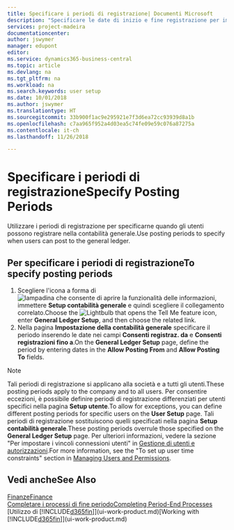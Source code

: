 ```yaml
---
title: Specificare i periodi di registrazione| Documenti Microsoft
description: "Specificare le date di inizio e fine registrazione per impostare quando gli utenti possono registrare nella contabilità generale."
services: project-madeira
documentationcenter: 
author: jswymer
manager: edupont
editor: 
ms.service: dynamics365-business-central
ms.topic: article
ms.devlang: na
ms.tgt_pltfrm: na
ms.workload: na
ms.search.keywords: user setup
ms.date: 10/01/2018
ms.author: jswymer
ms.translationtype: HT
ms.sourcegitcommit: 33b900f1ac9e295921e7f3d6ea72cc93939d8a1b
ms.openlocfilehash: c7aa965f952a4d03ea5c74fe09e59c076a87275a
ms.contentlocale: it-ch
ms.lasthandoff: 11/26/2018

---
```

# <a name="specify-posting-periods"></a><span data-ttu-id="02e64-103">Specificare i periodi di registrazione</span><span class="sxs-lookup"><span data-stu-id="02e64-103">Specify Posting Periods</span></span>
<span data-ttu-id="02e64-104">Utilizzare i periodi di registrazione per specificarne quando gli utenti possono registrare nella contabilità generale.</span><span class="sxs-lookup"><span data-stu-id="02e64-104">Use posting periods to specify when users can post to the general ledger.</span></span>  

## <a name="to-specify-posting-periods"></a><span data-ttu-id="02e64-105">Per specificare i periodi di registrazione</span><span class="sxs-lookup"><span data-stu-id="02e64-105">To specify posting periods</span></span>
1. <span data-ttu-id="02e64-106">Scegliere l'icona a forma di ![lampadina che consente di aprire la funzionalità delle informazioni](media/ui-search/search_small.png "Informazioni sull'operazione che si desidera eseguire"), immettere **Setup contabilità generale** e quindi scegliere il collegamento correlato.</span><span class="sxs-lookup"><span data-stu-id="02e64-106">Choose the ![Lightbulb that opens the Tell Me feature](media/ui-search/search_small.png "Tell me what you want to do") icon, enter **General Ledger Setup**, and then choose the related link.</span></span>  
2. <span data-ttu-id="02e64-107">Nella pagina **Impostazione della contabilità generale** specificare il periodo inserendo le date nei campi **Consenti registraz. da** e **Consenti registrazioni fino a**.</span><span class="sxs-lookup"><span data-stu-id="02e64-107">On the **General Ledger Setup** page, define the period by entering dates in the **Allow Posting From** and **Allow Posting To** fields.</span></span>  

> [!NOTE]  
>   <span data-ttu-id="02e64-108">Tali periodi di registrazione si applicano alla società e a tutti gli utenti.</span><span class="sxs-lookup"><span data-stu-id="02e64-108">These posting periods apply to the company and to all users.</span></span> <span data-ttu-id="02e64-109">Per consentire eccezioni, è possibile definire periodi di registrazione differenziati per utenti specifici nella pagina **Setup utente**.</span><span class="sxs-lookup"><span data-stu-id="02e64-109">To allow for exceptions, you can define different posting periods for specific users on the **User Setup** page.</span></span> <span data-ttu-id="02e64-110">Tali periodi di registrazione sostituiscono quelli specificati nella pagina **Setup contabilità generale**.</span><span class="sxs-lookup"><span data-stu-id="02e64-110">These posting periods overrule those specified on the **General Ledger Setup** page.</span></span> <span data-ttu-id="02e64-111">Per ulteriori informazioni, vedere la sezione "Per impostare i vincoli connessioni utenti" in [Gestione di utenti e autorizzazioni](ui-how-users-permissions.md).</span><span class="sxs-lookup"><span data-stu-id="02e64-111">For more information, see the "To set up user time constraints" section in [Managing Users and Permissions](ui-how-users-permissions.md).</span></span>

## <a name="see-also"></a><span data-ttu-id="02e64-112">Vedi anche</span><span class="sxs-lookup"><span data-stu-id="02e64-112">See Also</span></span>
[<span data-ttu-id="02e64-113">Finanze</span><span class="sxs-lookup"><span data-stu-id="02e64-113">Finance</span></span>](finance.md)  
[<span data-ttu-id="02e64-114">Completare i processi di fine periodo</span><span class="sxs-lookup"><span data-stu-id="02e64-114">Completing Period-End Processes</span></span>](year-how-complete-period-end-processes.md)  
<span data-ttu-id="02e64-115">[Utilizzo di [!INCLUDE[d365fin](includes/d365fin_md.md)]](ui-work-product.md)</span><span class="sxs-lookup"><span data-stu-id="02e64-115">[Working with [!INCLUDE[d365fin](includes/d365fin_md.md)]](ui-work-product.md)</span></span>

